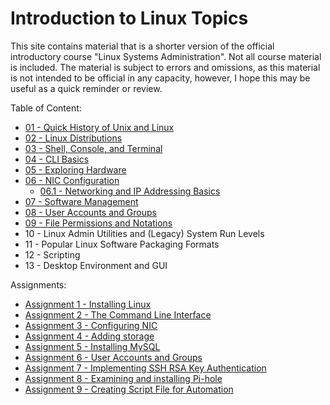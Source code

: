 # Introduction to Linux Topics
This site contains material that is a shorter version of the official introductory course "Linux Systems Administration". Not all course material is included. 
The material is subject to errors and omissions, as this material is not intended to be official in any capacity, however, I hope this may be useful as a quick reminder or review.

Table of Content:
- [01 - Quick History of Unix and Linux](./01%20-%20Quick%20History%20of%20Unix%20and%20Linux.html)
- [02 - Linux Distributions](./02%20-%20Linux%20Distributions.html)
- [03 - Shell, Console, and Terminal](./03%20-%20Shell,%20Console,%20and%20Terminal.html)
- [04 - CLI Basics](./04%20-%20CLI%20Basics.html)
- [05 - Exploring Hardware](./05%20-%20Exploring%20Hardware.html)
- [06 - NIC Configuration](./06%20-%20NIC%20Configuration.html)
   - [06.1 - Networking and IP Addressing Basics](./06.1%20-%20Networking%20and%20IP%20Addressing%20Basics.html)
- [07 - Software Management](./07%20-%20Software%20Management.html)
- [08 - User Accounts and Groups](./08%20-%20Users%20and%20Groups.html)
- [09 - File Permissions and Notations](./09%20-%20File%20Permissions%20and%20Notations.html)
- 10 - Linux Admin Utilities and (Legacy) System Run Levels
- 11 - Popular Linux Software Packaging Formats
- 12 - Scripting
- 13 - Desktop Environment and GUI

Assignments:
- [Assignment 1 - Installing Linux](Assignments/Assignment%201%20-%20Installing%20Linux.html)
- [Assignment 2 - The Command Line Interface](Assignments/Assignment%202%20-%20The%20Command%20Line%20Interface.html)
- [Assignment 3 - Configuring NIC](Assignments/Assignment%203%20-%20Configuring%20NIC.html)
- [Assignment 4 - Adding storage](Assignments/Assignment%204%20-%20Adding%20storage.html)
- [Assignment 5 - Installing MySQL](Assignments/Assignment%205%20-%20Installing%20MySQL.html)
- [Assignment 6 - User Accounts and Groups](Assignments/Assignment%206%20-%20User%20accounts%20and%20groups.html)
- [Assignment 7 - Implementing SSH RSA Key Authentication](Assignments/Assignment%207%20-%20Implementing%20SSH%20RSA%20Key%20Authentication.html)
- [Assignment 8 - Examining and installing Pi-hole](Assignments/Assignment%208%20-%20Examining%20and%20installing%20Pi-hole)
- [Assignment 9 - Creating Script File for Automation](Assignments/Assignment%209%20-%20Creating%20A%20Script%20File%20For%20Automation.html)
